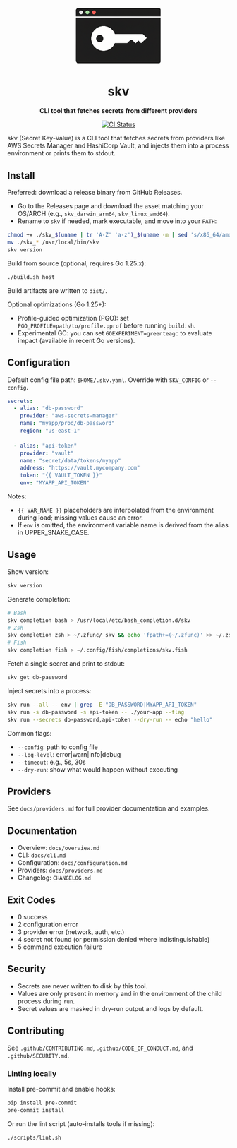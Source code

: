 <div align="center">
  <img src="images/logo.png" alt="skv Logo" width="200" style="border-radius: 20px;">
  <h1>skv</h1>
  <p><strong>CLI tool that fetches secrets from different providers</strong></p>
  <p>
    <a href="https://github.com/Amet13/skv/actions/workflows/ci.yml">
      <img src="https://github.com/Amet13/skv/actions/workflows/ci.yml/badge.svg" alt="CI Status">
    </a>
  </p>
</div>

skv (Secret Key-Value) is a CLI tool that fetches secrets from providers like AWS Secrets Manager and HashiCorp Vault, and injects them into a process environment or prints them to stdout.

## Install

Preferred: download a release binary from GitHub Releases.

- Go to the Releases page and download the asset matching your OS/ARCH (e.g., `skv_darwin_arm64`, `skv_linux_amd64`).
- Rename to `skv` if needed, mark executable, and move into your `PATH`:

```bash
chmod +x ./skv_$(uname | tr 'A-Z' 'a-z')_$(uname -m | sed 's/x86_64/amd64/;s/aarch64/arm64/')
mv ./skv_* /usr/local/bin/skv
skv version
```

Build from source (optional, requires Go 1.25.x):

```bash
./build.sh host
```

Build artifacts are written to `dist/`.

Optional optimizations (Go 1.25+):

- Profile-guided optimization (PGO): set `PGO_PROFILE=path/to/profile.pprof` before running `build.sh`.
- Experimental GC: you can set `GOEXPERIMENT=greenteagc` to evaluate impact (available in recent Go versions).

## Configuration

Default config file path: `$HOME/.skv.yaml`. Override with `SKV_CONFIG` or `--config`.

```yaml
secrets:
  - alias: "db-password"
    provider: "aws-secrets-manager"
    name: "myapp/prod/db-password"
    region: "us-east-1"

  - alias: "api-token"
    provider: "vault"
    name: "secret/data/tokens/myapp"
    address: "https://vault.mycompany.com"
    token: "{{ VAULT_TOKEN }}"
    env: "MYAPP_API_TOKEN"
```

Notes:

- `{{ VAR_NAME }}` placeholders are interpolated from the environment during load; missing values cause an error.
- If `env` is omitted, the environment variable name is derived from the alias in UPPER_SNAKE_CASE.

## Usage

Show version:

```bash
skv version
```

Generate completion:

```bash
# Bash
skv completion bash > /usr/local/etc/bash_completion.d/skv
# Zsh
skv completion zsh > ~/.zfunc/_skv && echo 'fpath+=(~/.zfunc)' >> ~/.zshrc
# Fish
skv completion fish > ~/.config/fish/completions/skv.fish
```

Fetch a single secret and print to stdout:

```bash
skv get db-password
```

Inject secrets into a process:

```bash
skv run --all -- env | grep -E "DB_PASSWORD|MYAPP_API_TOKEN"
skv run -s db-password -s api-token -- ./your-app --flag
skv run --secrets db-password,api-token --dry-run -- echo "hello"
```

Common flags:

- `--config`: path to config file
- `--log-level`: error|warn|info|debug
- `--timeout`: e.g., 5s, 30s
- `--dry-run`: show what would happen without executing

## Providers

See `docs/providers.md` for full provider documentation and examples.

## Documentation

- Overview: `docs/overview.md`
- CLI: `docs/cli.md`
- Configuration: `docs/configuration.md`
- Providers: `docs/providers.md`
- Changelog: `CHANGELOG.md`

## Exit Codes

- 0 success
- 2 configuration error
- 3 provider error (network, auth, etc.)
- 4 secret not found (or permission denied where indistinguishable)
- 5 command execution failure

## Security

- Secrets are never written to disk by this tool.
- Values are only present in memory and in the environment of the child process during `run`.
- Secret values are masked in dry-run output and logs by default.

## Contributing

See `.github/CONTRIBUTING.md`, `.github/CODE_OF_CONDUCT.md`, and `.github/SECURITY.md`.

### Linting locally

Install pre-commit and enable hooks:

```bash
pip install pre-commit
pre-commit install
```

Or run the lint script (auto-installs tools if missing):

```bash
./scripts/lint.sh
```
